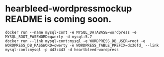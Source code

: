 # hearbleed-wordpressmockup README is coming soon.
```
docker run --name mysql-cont -e MYSQL_DATABASE=wordpress -e MYSQL_ROOT_PASSWORD=qwerty -d mysql:5.7
docker run --link mysql-cont:mysql -e WORDPRESS_DB_USER=root -e WORDPRESS_DB_PASSWORD=qwerty -e WORDPRESS_TABLE_PREFIX=dx36fd_ --link mysql-cont:mysql -p 443:443 -d heartbleed-wordpress
